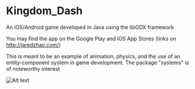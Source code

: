# Kingdom_Dash
An iOS/Android game developed in Java using the libGDX framework

You may find the app on the Google Play and iOS App Stores (links on http://jaredzhao.com/)

This is meant to be an example of animation, physics, and the use of an entity-component system in game development.
The package "systems" is of noteworthy interest

![Alt text](http://jaredzhao.com/images/kingdom_dash.jpg "In game GLSL shader")
